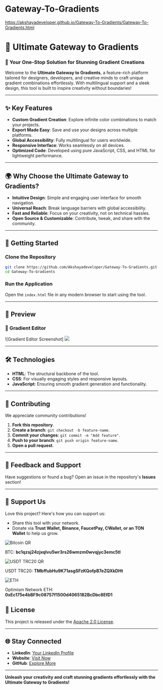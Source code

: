 # Gateway-To-Gradients
https://akshayadeveloper.github.io/Gateway-To-Gradients/Gateway-To-Gradients.html

# 🌈 Ultimate Gateway to Gradients  

### 🚀 **Your One-Stop Solution for Stunning Gradient Creations**  

Welcome to the **Ultimate Gateway to Gradients**, a feature-rich platform tailored for designers, developers, and creative minds to craft unique gradient combinations effortlessly. With multilingual support and a sleek design, this tool is built to inspire creativity without boundaries!  

---

## ✨ **Key Features**  

- **Custom Gradient Creation**: Explore infinite color combinations to match your projects.  
- **Export Made Easy**: Save and use your designs across multiple platforms.  
- **Global Accessibility**: Fully multilingual for users worldwide.  
- **Responsive Interface**: Works seamlessly on all devices.  
- **Optimized Code**: Developed using pure JavaScript, CSS, and HTML for lightweight performance.  

---

## 🌍 **Why Choose the Ultimate Gateway to Gradients?**  

- **Intuitive Design**: Simple and engaging user interface for smooth navigation.  
- **Universal Reach**: Break language barriers with global accessibility.  
- **Fast and Reliable**: Focus on your creativity, not on technical hassles.  
- **Open Source & Customizable**: Contribute, tweak, and share with the community.  

---

## 📂 **Getting Started**  

### Clone the Repository  
```bash
git clone https://github.com/Akshayadeveloper/Gateway-To-Gradients.git
cd Gateway-To-Gradients
```

### Run the Application  
Open the `index.html` file in any modern browser to start using the tool.  

---

## 📸 **Preview**  

### 🌟 Gradient Editor  
![Gradient Editor Screenshot] 
<img src="Gemini_Generated_Image_yuoqltyuoqltyuoq.jpeg">

---

## 🛠️ **Technologies**  

- **HTML**: The structural backbone of the tool.  
- **CSS**: For visually engaging styles and responsive layouts.  
- **JavaScript**: Ensuring smooth gradient generation and functionality.  

---

## 🤝 **Contributing**  

We appreciate community contributions!  

1. **Fork this repository**.  
2. **Create a branch**: `git checkout -b feature-name`.  
3. **Commit your changes**: `git commit -m "Add feature"`.  
4. **Push to your branch**: `git push origin feature-name`.  
5. **Open a pull request**.  

---

## 💬 **Feedback and Support**  

Have suggestions or found a bug? Open an issue in the repository's **Issues** section!  

---

## 🌟 **Support Us**  

Love this project? Here's how you can support us:  

- Share this tool with your network.  
- Donate via **Trust Wallet, Binance, FaucetPay, CWallet, or an TON Wallet** to help us grow.  

<img src="BTCQR1.jpg" alt="Bitcoin QR"> <p>BTC: <strong>bc1qzsj24zjxqlvu5wr3rs26wmzm0wvqjyc3emc5tl</strong></p>
<img src="TRC20.jpg" alt="USDT TRC20 QR"> <p>USDT TRC20: 
<strong> TMbffubHu9K71asgSFzKQofpB7eZQXkDHt</strong></p>
<img src="Etherum.png" alt="ETH"> <p> Optimism Network ETH: <strong>0xEc175e4bBF9c08757f1500d4065182BcDbc8EfD1</strong></p>

            
## 📜 **License**  

This project is released under the [Apache 2.0 License](LICENSE).  

---

## 🌐 **Stay Connected**  

- **LinkedIn**: [Your LinkedIn Profile](https://linkedin.com/in/akshaya-s-5b3461278)  
- **Website**: [Visit Now](https://www.akshayaselvakumar.com/)  
- **GitHub**: [Explore More](https://github.com/Akshayadeveloper)  

---
 **Unleash your creativity and craft stunning gradients effortlessly with the Ultimate Gateway to Gradients!**  

